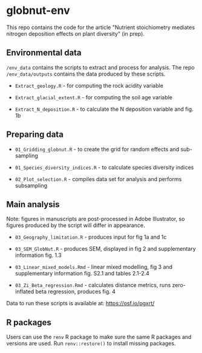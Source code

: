# globnut-env

This repo contains the code for the article "Nutrient stoichiometry mediates nitrogen deposition effects on plant diversity" (in prep).

## Environmental data

`/env_data` contains the scripts to extract and process for analysis. The repo `/env_data/outputs` contains the data produced by these scripts.

-   `Extract_geology.R` - for computing the rock acidity variable

-   `Extract_glacial_extent.R`  - for computing the soil age variable

-   `Extract_N_deposition.R` - to calculate the N deposition variable and fig. 1b

## Preparing data

-   `01_Gridding_globnut.R` - to create the grid for random effects and sub-sampling

-    `01_Species_diversity_indices.R` - to calculate species diversity indices

-   `02_Plot_selection.R` - compiles data set for analysis and performs subsampling

## Main analysis

Note: figures in manuscripts are post-processed in Adobe Illustrator, so figures produced by the script will differ in appearance.

-   `03_Geography_limitation.R`  - produces input for fig 1a and 1c

-   `03_SEM_GlobNut.R` - produces SEM, displayed in fig 2 and supplementary information fig. 1.3

-   `03_Linear_mixed_models.Rmd` - linear mixed modelling, fig 3 and supplementary information fig. S2.1 and tables 2.1-2.4

-   `03_Zi_Beta_regression.Rmd`  - calculates distance metrics, runs zero-inflated beta regression, produces fig. 4

Data to run these scripts is available at: <https://osf.io/pgxrt/>

## R packages

Users can use the `renv` R package to make sure the same R packages and versions are used. Run `renv::restore()` to install missing packages.
